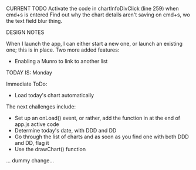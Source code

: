 CURRENT TODO
Activate the code in chartInfoDivClick (line 259) when cmd+s is entered
Find out why the chart details aren't saving on cmd+s, wo the text field blur thing.


DESIGN NOTES

When I launch the app, I can either start a new one, or launch an existing one; this is in place.
Two more added features:
- Enabling a Munro to link to another list

TODAY IS: Monday

Immediate ToDo:
- Load today's chart automatically

The next challenges include:
- Set up an onLoad() event, or rather, add the function in at the end of app.js active code
- Determine today's date, with DDD and DD
- Go through the list of charts and as soon as you find one with both DDD and DD, flag it
- Use the drawChart() function

... dummy change...